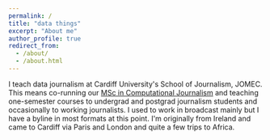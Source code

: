 ```yaml
---
permalink: /
title: "data things"
excerpt: "About me"
author_profile: true
redirect_from:
  - /about/
  - /about.html
---
```


I teach data journalism at Cardiff University's School of Journalism, JOMEC. This means co-running our [MSc in Computational Journalism](https://www.cardiff.ac.uk/study/postgraduate/taught/courses/course/computational-and-data-journalism-msc) and teaching one-semester courses to undergrad and postgrad journalism students and occasionally to working journalists. I used to work in broadcast mainly but I have a byline in most formats at this point. I'm originally from Ireland and came to Cardiff via Paris and London and quite a few trips to Africa.
